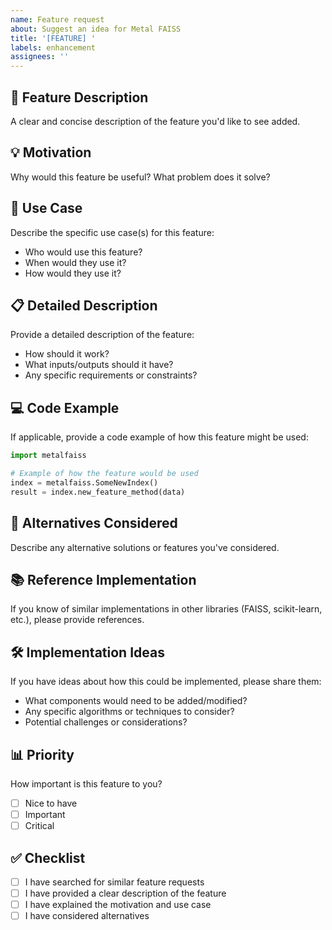 ```yaml
---
name: Feature request
about: Suggest an idea for Metal FAISS
title: '[FEATURE] '
labels: enhancement
assignees: ''
---
```


## 🚀 Feature Description
A clear and concise description of the feature you'd like to see added.

## 💡 Motivation
Why would this feature be useful? What problem does it solve?

## 🎯 Use Case
Describe the specific use case(s) for this feature:
- Who would use this feature?
- When would they use it?
- How would they use it?

## 📋 Detailed Description
Provide a detailed description of the feature:
- How should it work?
- What inputs/outputs should it have?
- Any specific requirements or constraints?

## 💻 Code Example
If applicable, provide a code example of how this feature might be used:

```python
import metalfaiss

# Example of how the feature would be used
index = metalfaiss.SomeNewIndex()
result = index.new_feature_method(data)
```

## 🔄 Alternatives Considered
Describe any alternative solutions or features you've considered.

## 📚 Reference Implementation
If you know of similar implementations in other libraries (FAISS, scikit-learn, etc.), please provide references.

## 🛠️ Implementation Ideas
If you have ideas about how this could be implemented, please share them:
- What components would need to be added/modified?
- Any specific algorithms or techniques to consider?
- Potential challenges or considerations?

## 📊 Priority
How important is this feature to you?
- [ ] Nice to have
- [ ] Important
- [ ] Critical

## ✅ Checklist
- [ ] I have searched for similar feature requests
- [ ] I have provided a clear description of the feature
- [ ] I have explained the motivation and use case
- [ ] I have considered alternatives